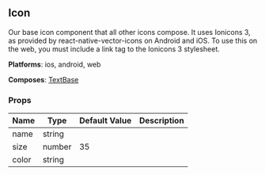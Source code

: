 ## Icon 
 
Our base icon component that all other icons
compose. It uses Ionicons 3, as provided by
react-native-vector-icons on Android and iOS.
To use this on the web, you must include a link
tag to the Ionicons 3 stylesheet.

__Platforms__:  ios, android, web
 
 __Composes__: [TextBase](TextBase.md) 


### Props
Name | Type | Default Value | Description
--- | --- | --- | --- 
name | string  |   | 
size | number  | 35 | 
color | string  |   | 
 
